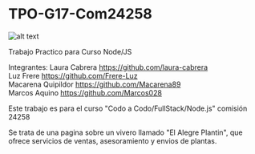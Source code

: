 # TPO-G17-Com24258
![alt text](https://main--elalegreplantinvivero.netlify.app/assets/logoVivero.png)



Trabajo Practico para Curso Node/JS

Integrantes: 
Laura Cabrera        https://github.com/laura-cabrera<br>
Luz Frere            https://github.com/Frere-Luz<br>
Macarena Quipildor   https://github.com/Macarena89<br>
Marcos Aquino        https://github.com/Marcos028<br>

Este trabajo es para el curso "Codo a Codo/FullStack/Node.js" comisión 24258

Se trata de una pagina sobre un vivero llamado "El Alegre Plantin", que ofrece servicios de ventas, asesoramiento y envios de plantas. 



